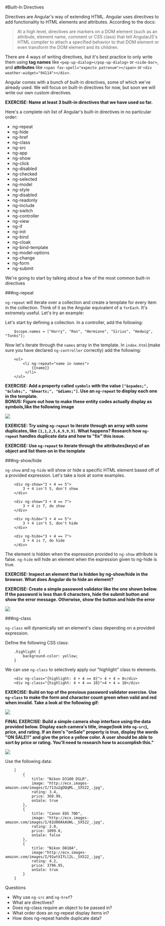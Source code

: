 #Built-In Directives

Directives are Angular's way of extending HTML.  Angular uses directives to add functionality to HTML elements and attributes. According to the docs:

> At a high level, directives are markers on a DOM element (such as an attribute, element name, comment or CSS class) that tell AngularJS's HTML compiler to attach a specified behavior to that DOM element or even transform the DOM element and its children.

There are 4 ways of writing directives, but it's best practice to only write them using **tag names** like `<pop-up-dialog></pop-up-dialog>` or `<side-bar>`, and **attributes** like `<span fav-spell="expecto patronum"></span>` or `<div weather-widget="94114"></div>`.

Angular comes with a bunch of built-in directives, some of which we've already used.  We will focus on built-in directives for now, but soon we will write our own custom directives.

**EXERCISE: Name at least 3 built-in directives that we have used so far.**

Here's a complete-ish list of Angular's built-in directives in no particular order:

* ng-repeat
* ng-hide
* ng-href
* ng-class
* ng-src
* ng-app
* ng-show
* ng-click
* ng-disabled
* ng-checked
* ng-selected
* ng-model
* ng-style
* ng-disabled
* ng-readonly
* ng-include 
* ng-switch
* ng-controller
* ng-view
* ng-if
* ng-init
* ng-bind
* ng-cloak
* ng-bind-template
* ng-model-options
* ng-change
* ng-form
* ng-submit

We're going to start by talking about a few of the most common built-in directives

###ng-repeat

`ng-repeat` will iterate over a collection and create a template for every item in the collection.  Think of it as the Angular equivalent of a `forEach`.  It's extremely useful. Let's try an example:

Let's start by defining a collection. In a controller, add the following:

```
	$scope.names = ["Harry", "Ron", "Hermione", "Sirius", "Hedwig", "Tonks"];
```

Now let's iterate through the `names` array in the template.  In `index.html`(make sure you have declared `ng-controller` correctly) add the following:

```
	<ul>
		<li ng-repeat="name in names">
			{{name}}
		 </li>
	</ul>
```
**EXERCISE: Add a property called `symbols` with the value `["&spades;", "&clubs;", "&hearts;", "&diams;"]`.  Use an `ng-repeat` to display each one in the template.  
BONUS: Figure out how to make these entity codes actually display as symbols,like the following image**

![](http://content.screencast.com/users/ColtSteele1/folders/Jing/media/d75c95af-4729-4b8f-bf84-3b98a87f3213/00000003.png)

**EXERICSE: Try using `ng-repeat` to iterate through an array with some duplicates, like `[1,1,2,5,6,9,9,9]`.  What happens?  Research how `ng-repeat` handles duplicate data and how to "fix" this issue.**

**EXERCISE: Use `ng-repeat` to iterate through the attributes(keys) of an object and list them on in the template**

###ng-show/hide

`ng-show` and `ng-hide` will show or hide a specific HTML element based off of a provided expression.  Let's take a look at some examples.

```
	<div ng-show="3 + 4 == 5"> 
		3 + 4 isn't 5, don't show
	</div>
	
	<div ng-show="3 + 4 == 7">
		3 + 4 is 7, do show
	</div>

	<div ng-hide="3 + 4 == 5">
 		3 + 4 isn't 5, don't hide
	</div>

	<div ng-hide="3 + 4 == 7">
		3 + 4 is 7, do hide
	</div>

```

The element is hidden when the expression provided to `ng-show` attribute is false. `ng-hide` will hide an element when the expression given to ng-hide is true.

**EXERCISE: Inspect an element that is hidden by ng-show/hide in the browser.  What does Angular do to hide an element?**

**EXERCISE: Create a simple password validator like the one shown below.  If the password is less than 6 characters, hide the submit button and show the error message.  Otherwise, show the button and hide the error**

![](http://zippy.gfycat.com/FelineEqualElectriceel.gif)

###ng-class

`ng-class` will dynamically set an element's class depending on a provided expression.

Define the following CSS class:

```
	.highlight {
		background-color: yellow;
	}
```

We can use `ng-class` to selectively apply our "highlight" class to elements.

```
	<div ng-class="{highlight: 4 + 4 == 8}"> 4 + 4 = 8</div>
	<div ng-class="{highlight: 4 + 4 == 10}">4 + 4 = 10</div>
```


**EXERCISE: Build on top of the previous password validator exercise.  Use `ng-class` to make the form and character count green when valid and red when invalid.  Take a look at the following gif:**

![](http://zippy.gfycat.com/ActualBeautifulIzuthrush.gif)


**FINAL EXERCISE: Build a simple camera shop interface using the data provided below.  Display each camera's title, image(look into `ng-src`), price, and rating.  If an item's "onSale" property is true, display the words "ON SALE!!" and give the price a yellow color.  A user should be able to sort by price or rating.  You'll need to research how to accomplish this."**

![](http://zippy.gfycat.com/UnsteadyDampCanine.gif)

Use the following data:

```
	[
		{
			title: "Nikon D3100 DSLR",
			image: "http://ecx.images-amazon.com/images/I/713u2gDQqML._SX522_.jpg",
			rating: 3.4,
			price: 369.99,
			onSale: true
		},
		{
			title: "Canon EOS 70D",
			image: "http://ecx.images-amazon.com/images/I/81U00AkAUWL._SX522_.jpg",
			rating: 2.0,
			price: 1099.0,
			onSale: false
		},
		{
			title: "Nikon D810A",
			image:"http://ecx.images-amazon.com/images/I/91wtXIfLl2L._SX522_.jpg",
			rating: 4.2,
			price: 3796.95,
			onSale: true
		}
	]
```


Questions

* Why use `ng-src` and `ng-href`?
* What are directives?
* Does ng-class require an object to be passed in?
* What order does an ng-repeat display items in?
* How does ng-repeat handle duplicate data?
